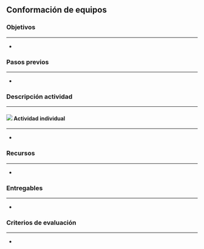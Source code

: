 
## Conformación de equipos

### Objetivos
---

* 

### Pasos previos
---

* 

### Descripción actividad
---

#### ![](./../../assets/images/individuo.png) Actividad individual
---

* 

### Recursos 
---

* 

### Entregables
---

*

### Criterios de evaluación
---

*
